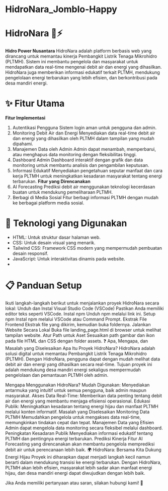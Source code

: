 # HidroNara_Jomblo-Happy
# HidroNara 🌊⚡
**Hidro Power Nusantara**
HidroNara adalah platform berbasis web yang dirancang untuk memantau kinerja Pembangkit Listrik Tenaga Mikrohidro (PLTMH). Sistem ini membantu pengelola dan masyarakat untuk mendapatkan data real-time mengenai debit air dan energi yang dihasilkan. HidroNara juga memberikan informasi edukatif terkait PLTMH, mendukung pengelolaan energi terbarukan yang lebih efisien, dan berkontribusi pada desa mandiri energi.

# ✨ Fitur Utama
**Fitur Implementasi**
1. Autentikasi Pengguna
   Sistem login aman untuk pengguna dan admin.
3. Monitoring Debit Air dan Energi
   Menyediakan data real-time debit air dan energi yang dihasilkan oleh PLTMH dalam tampilan yang mudah dipahami.
5. Manajemen Data oleh Admin
   Admin dapat menambah, memperbarui, atau menghapus data monitoring dengan fleksibilitas tinggi.
7. Dashboard Admin
   Dashboard interaktif dengan grafik dan data monitoring untuk membantu analisis dan pengambilan keputusan.
9. Informasi Edukatif
    Menyediakan pengetahuan seputar manfaat dan cara kerja PLTMH untuk meningkatkan kesadaran masyarakat tentang energi terbarukan.
**Fitur yang Direncanakan**
1. AI Forecasting
   Prediksi debit air menggunakan teknologi kecerdasan buatan untuk mendukung pemeliharaan PLTMH.
2. Berbagi di Media Sosial
   Fitur berbagi informasi PLTMH dengan mudah ke berbagai platform media sosial.
   
# 🚀 Teknologi yang Digunakan
+ HTML: Untuk struktur dasar halaman web.
+ CSS: Untuk desain visual yang menarik.
+ Tailwind CSS: Framework CSS modern yang mempermudah pembuatan desain responsif.
+ JavaScript: Untuk interaktivitas dinamis pada website.
+ 
# 📋 Panduan Setup
Ikuti langkah-langkah berikut untuk menjalankan proyek HidroNara secara lokal:
Unduh dan Instal Visual Studio Code (VSCode)
Pastikan Anda memiliki editor teks seperti VSCode.
Instal npm
Unduh npm melalui link ini.
Setup npm
Instal npm melalui VSCode atau Command Prompt.
Ekstrak File Frontend
Ekstrak file yang dikirim, kemudian buka foldernya.
Jalankan Website Secara Lokal
Buka file landing_page.html di browser untuk melihat tampilan website.
Atur Path untuk Aset
Sesuaikan path gambar dan ikon pada file HTML dan CSS dengan folder assets.
❓ Apa, Mengapa, dan Masalah yang Diselesaikan
Apa Itu Proyek HidroNara?
HidroNara adalah solusi digital untuk memantau Pembangkit Listrik Tenaga Mikrohidro (PLTMH). Dengan HidroNara, pengguna dapat dengan mudah melihat data debit air dan energi yang dihasilkan secara real-time. Tujuan proyek ini adalah mendukung desa mandiri energi sekaligus mempermudah pengelolaan dan pemantauan PLTMH oleh admin.

Mengapa Menggunakan HidroNara?
Mudah Digunakan: Menyediakan antarmuka yang intuitif untuk semua pengguna, baik admin maupun masyarakat.
Akses Data Real-Time: Memberikan data penting tentang debit air dan energi yang membantu menjaga efisiensi operasional.
Edukasi Publik: Meningkatkan kesadaran tentang energi hijau dan manfaat PLTMH melalui konten informatif.
Masalah yang Diselesaikan
Monitoring Data PLTMH
Memudahkan pengelola untuk mengakses data real-time, memungkinkan tindakan cepat dan tepat.
Manajemen Data yang Efisien
Admin dapat mengelola data monitoring secara fleksibel melalui dashboard.
Peningkatan Kesadaran Publik
Menyediakan informasi edukatif tentang PLTMH dan pentingnya energi terbarukan.
Prediksi Kinerja
Fitur AI Forecasting yang direncanakan akan membantu pengelola memprediksi debit air untuk perencanaan lebih baik.
🌍 HidroNara: Bersama Kita Dukung Energi Hijau
Proyek ini diharapkan dapat menjadi langkah kecil namun berarti dalam mendukung transisi ke energi terbarukan. Dengan HidroNara, PLTMH akan lebih efisien, masyarakat lebih sadar akan manfaat energi hijau, dan desa mandiri energi dapat diwujudkan dengan lebih baik.

Jika Anda memiliki pertanyaan atau saran, silakan hubungi kami! 🌟
